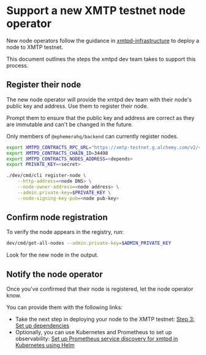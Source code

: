 # Support a new XMTP testnet node operator

New node operators follow the guidance in [xmtpd-infrastructure](https://github.com/xmtp/xmtpd-infrastructure) to deploy a node to XMTP testnet.

This document outlines the steps the xmtpd dev team takes to support this process.

## Register their node

The new node operator will provide the xmtpd dev team with their node's public key and address. Use them to register their node.

Prompt them to ensure that the public key and address are correct as they are immutable and can't be changed in the future.

Only members of `@ephemerahq/backend` can currently register nodes.

```bash
export XMTPD_CONTRACTS_RPC_URL="https://xmtp-testnet.g.alchemy.com/v2/<apikey>"
export XMTPD_CONTRACTS_CHAIN_ID=34498
export XMTPD_CONTRACTS_NODES_ADDRESS=<depends>
export PRIVATE_KEY=<secret>

./dev/cmd/cli register-node \
    --http-address=<node DNS> \
    --node-owner-address=<node address> \
    --admin.private-key=$PRIVATE_KEY \
    --node-signing-key-pub=<node pub-key>
```

## Confirm node registration

To verify the node appears in the registry, run:

```bash
dev/cmd/get-all-nodes --admin.private-key=$ADMIN_PRIVATE_KEY
```

Look for the new node in the output.

## Notify the node operator

Once you've confirmed that their node is registered, let the node operator know.

You can provide them with the following links:

- Take the next step in deploying your node to the XMTP testnet: [Step 3: Set up dependencies](https://github.com/xmtp/xmtpd-infrastructure/blob/main/helm/README.md#step-3-set-up-dependencies)
- Optionally, you can use Kubernetes and Prometheus to set up observability: [Set up Prometheus service discovery for xmtpd in Kubernetes using Helm](/doc/k8s-prometheus-monitoring.md)
